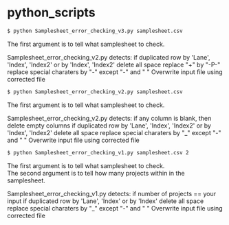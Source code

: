 # python_scripts
```bash
$ python Samplesheet_error_checking_v3.py samplesheet.csv
```
The first argument is to tell what samplesheet to check.  
  

Samplesheet_error_checking_v2.py detects:
  if duplicated row by 'Lane', 'Index', 'Index2' or by 'Index', 'Index2' 
  delete all space
  replace "+" by "-P-"
  replace special charaters by "-" except "-" and " "
  Overwrite input file using corrected file




```bash
$ python Samplesheet_error_checking_v2.py samplesheet.csv
```
The first argument is to tell what samplesheet to check.  
  

Samplesheet_error_checking_v2.py detects:
  if any column is blank, then delete empty columns
  if duplicated row by 'Lane', 'Index', 'Index2' or by 'Index', 'Index2' 
  delete all space
  replace special charaters by "_" except "-" and " "
  Overwrite input file using corrected file



```bash
$ python Samplesheet_error_checking_v1.py samplesheet.csv 2
```
The first argument is to tell what samplesheet to check.  
The second argument is to tell how many projects within in the samplesheet.  

Samplesheet_error_checking_v1.py detects:
  if number of projects == your input
  if duplicated row by 'Lane', 'Index' or by 'Index' 
  delete all space
  replace special charaters by "_" except "-" and " "
  Overwrite input file using corrected file
